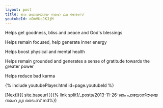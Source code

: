 ```yaml
---
layout: post
title: ഓം മഹാമയായ നമഹ ൧൧ ടൈംസ്
youtubeId: oDmVUcJKJjM
---
```

 
 
Helps get goodness, bliss and peace and God's blessings
 
Helps remain focused, help generate inner energy 
 
Helps boost physical and mental health 
 
Helps remain grounded and generates a sense of gratitude towards the greater power 
 
Helps reduce bad karma
 
 
 
 


{% include youtubePlayer.html id=page.youtubeId %}
 
[Next]({{ site.baseurl }}{% link  split1/_posts/2013-11-26-ഓം പായോനിതയെ നമഹ ൧൧ ടൈംസ്.md%})
 
